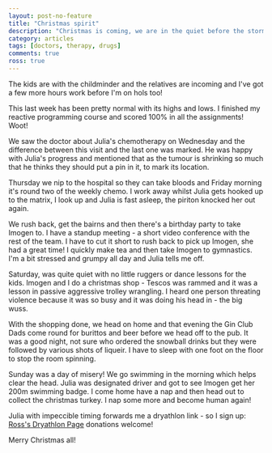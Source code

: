 ```yaml
---
layout: post-no-feature
title: "Christmas spirit"
description: "Christmas is coming, we are in the quiet before the storm."
category: articles
tags: [doctors, therapy, drugs]
comments: true
ross: true
---
```


The kids are with the childminder and the relatives are incoming and I've got a few more hours work before I'm on hols too!

This last week has been pretty normal with its highs and lows.  I finished my reactive programming course and scored 100% in all the assignments! Woot!

We saw the doctor about Julia's chemotherapy on Wednesday and the difference between this visit and the last one was marked. He was happy with Julia's progress and mentioned that as the tumour is shrinking so much that he thinks they should put a pin in it, to mark its location.

Thursday we nip to the hospital so they can take bloods and Friday morning it's round two of the weekly chemo.  I work away whilst Julia gets hooked up to the matrix, I look up and Julia is fast asleep, the piriton knocked her out again.

We rush back, get the bairns and then there's a birthday party to take Imogen to. I have a standup meeting - a short video conference with the rest of the team. I have to cut it short to rush back to pick up Imogen, she had a great time! I quickly make tea and then take Imogen to gymnastics. I'm a bit stressed and grumpy all day and Julia tells me off.

Saturday, was quite quiet with no little ruggers or dance lessons for the kids.  Imogen and I do a christmas shop - Tescos was rammed and it was a lesson in passive aggressive trolley wrangling. I heard one person threating violence because it was so busy and it was doing his head in - the big wuss.

With the shopping done, we head on home and that evening the Gin Club Dads come round for burittos and beer before we head off to the pub.  It was a good night, not sure who ordered the snowball drinks but they were followed by various shots of liqueir.  I have to sleep with one foot on the floor to stop the room spinning.

Sunday was a day of misery! We go swimming in the morning which helps clear the head. Julia was designated driver and got to see Imogen get her 200m swimming badge. I come home have a nap and then head out to collect the christmas turkey. I nap some more and become human again!

Julia with impeccible timing forwards me a dryathlon link - so I sign up:
[Ross's Dryathlon Page](http://www.justgiving.com/Ross-Lawley-dryathlete) donations welcome!

Merry Christmas all!